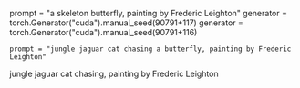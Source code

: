 prompt = "a skeleton butterfly, painting by Frederic Leighton"
generator = torch.Generator("cuda").manual_seed(90791+117)
generator = torch.Generator("cuda").manual_seed(90791+116)



    prompt = "jungle jaguar cat chasing a butterfly, painting by Frederic Leighton"
jungle jaguar cat chasing, painting by Frederic Leighton
